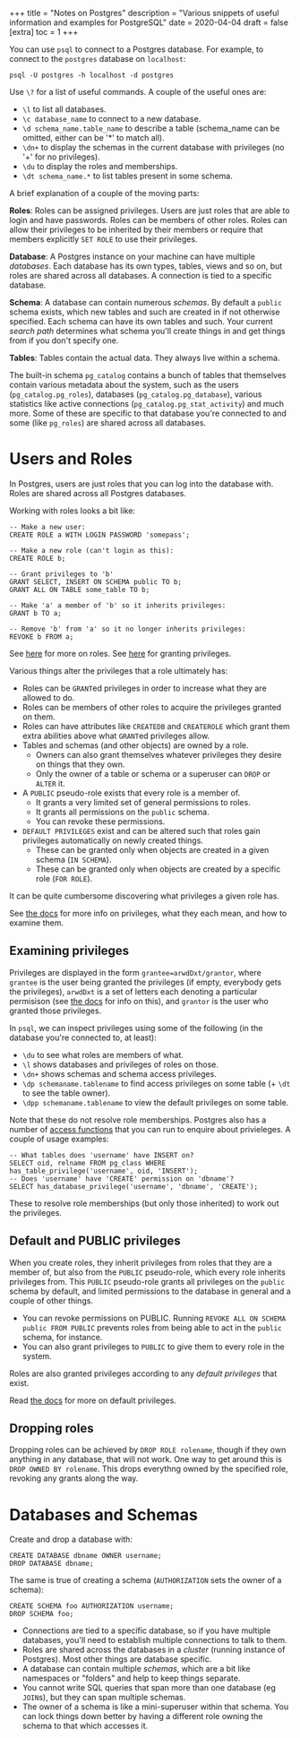 +++
title = "Notes on Postgres"
description = "Various snippets of useful information and examples for PostgreSQL"
date = 2020-04-04
draft = false
[extra]
toc = 1
+++

You can use `psql` to connect to a Postgres database. For example, to connect to the `postgres` database on `localhost`:

```
psql -U postgres -h localhost -d postgres
```

Use `\?` for a list of useful commands. A couple of the useful ones are:

- `\l` to list all databases.
- `\c database_name` to connect to a new database.
- `\d schema_name.table_name` to describe a table (schema_name can be omitted, either can be '*' to match all).
- `\dn+` to display the schemas in the current database with privileges (no '+' for no privileges).
- `\du` to display the roles and memberships.
- `\dt schema_name.*` to list tables present in some schema.

A brief explanation of a couple of the moving parts:

**Roles**: Roles can be assigned privileges. Users are just roles that are able to login and have passwords. Roles can be members of other roles. Roles can allow their privileges to be inherited by their members or require that members explicitly `SET ROLE` to use their privileges.

**Database**: A Postgres instance on your machine can have multiple *databases*. Each database has its own types, tables, views and so on, but roles are shared across all databases. A connection is tied to a specific database.

**Schema**: A database can contain numerous *schemas*. By default a `public` schema exists, which new tables and such are created in if not otherwise specified. Each schema can have its own tables and such. Your current *search path* determines what schema you'll create things in and get things from if you don't specify one.

**Tables**: Tables contain the actual data. They always live within a schema.

The built-in schema `pg_catalog` contains a bunch of tables that themselves contain various metadata about the system, such as the users (`pg_catalog.pg_roles`), databases (`pg_catalog.pg_database`), various statistics like active connections (`pg_catalog.pg_stat_activity`) and much more. Some of these are specific to that database you're connected to and some (like `pg_roles`) are shared across all databases.

# Users and Roles

In Postgres, users are just roles that you can log into the database with. Roles are shared across all Postgres databases.

Working with roles looks a bit like:

```
-- Make a new user:
CREATE ROLE a WITH LOGIN PASSWORD 'somepass';

-- Make a new role (can't login as this):
CREATE ROLE b;

-- Grant privileges to 'b'
GRANT SELECT, INSERT ON SCHEMA public TO b;
GRANT ALL ON TABLE some_table TO b;

-- Make 'a' a member of 'b' so it inherits privileges:
GRANT b TO a;

-- Remove 'b' from 'a' so it no longer inherits privileges:
REVOKE b FROM a;
```

See [here][sql-createrole] for more on roles.
See [here][sql-grant] for granting privileges.

Various things alter the privileges that a role ultimately has:

- Roles can be `GRANT`ed privileges in order to increase what they are allowed to do.
- Roles can be members of other roles to acquire the privileges granted on them.
- Roles can have attributes like `CREATEDB` and `CREATEROLE` which grant them extra abilities above what `GRANT`ed privileges allow.
- Tables and schemas (and other objects) are owned by a role.
    - Owners can also grant themselves whatever privileges they desire on things that they own.
    - Only the owner of a table or schema or a superuser can `DROP` or `ALTER` it.
- A `PUBLIC` pseudo-role exists that every role is a member of.
    - It grants a very limited set of general permissions to roles.
    - It grants all permissions on the `public` schema.
    - You can revoke these permissions.
- `DEFAULT PRIVILEGES` exist and can be altered such that roles gain privileges automatically on newly created things.
    - These can be granted only when objects are created in a given schema (`IN SCHEMA`).
    - These can be granted only when objects are created by a specific role (`FOR ROLE`).

It can be quite cumbersome discovering what privileges a given role has.

See [the docs][ddl-priv] for more info on privileges, what they each mean, and how to examine them.

## Examining privileges

Privileges are displayed in the form `grantee=arwdDxt/grantor`, where `grantee` is the user being granted the privileges (if empty, everybody gets the privileges), `arwdDxt` is a set of letters each denoting a particular permisison (see [the docs][ddl-priv] for info on this), and `grantor` is the user who granted those privileges.

In `psql`, we can inspect privileges using some of the following (in the database you're connected to, at least):

- `\du` to see what roles are members of what.
- `\l` shows databases and privileges of roles on those.
- `\dn+` shows schemas and schema access privileges.
- `\dp schemaname.tablename` to find access privileges on some table (+ `\dt` to see the table owner).
- `\dpp schemaname.tablename` to view the default privileges on some table.

Note that these do not resolve role memberships. Postgres also has a number of [access functions][access-functions] that you can run to enquire about privieleges. A couple of usage examples:

```
-- What tables does 'username' have INSERT on?
SELECT oid, relname FROM pg_class WHERE has_table_privilege('username', oid, 'INSERT');
-- Does 'username' have 'CREATE' permission on 'dbname'?
SELECT has_database_privilege('username', 'dbname', 'CREATE');
```

These to resolve role memberships (but only those inherited) to work out the privileges.

## Default and PUBLIC privileges

When you create roles, they inherit privileges from roles that they are a member of, but also from the `PUBLIC` pseudo-role, which every role inherits privileges from. This `PUBLIC` pseudo-role grants all privileges on the `public` schema by default, and limited permissions to the database in general and a couple of other things.

- You can revoke permissions on PUBLIC. Running `REVOKE ALL ON SCHEMA public FROM PUBLIC` prevents roles from being able to act in the `public` schema, for instance.
- You can also grant privileges to `PUBLIC` to give them to every role in the system.

Roles are also granted privileges according to any *default privileges* that exist.

Read [the docs][sql-alterdefaultprivileges] for more on default privileges.

## Dropping roles

Dropping roles can be achieved by `DROP ROLE rolename`, though if they own anything in any database, that will not work. One way to get around this is `DROP OWNED BY rolename`. This drops everythng owned by the specified role, revoking any grants along the way.

# Databases and Schemas

Create and drop a database with:

```
CREATE DATABASE dbname OWNER username;
DROP DATABASE dbname;
```

The same is true of creating a schema (`AUTHORIZATION` sets the owner of a schema):

```
CREATE SCHEMA foo AUTHORIZATION username;
DROP SCHEMA foo;
```

- Connections are tied to a specific database, so if you have multiple databases, you'll need to establish multiple connections to talk to them.
- Roles are shared across the databases in a *cluster* (running instance of Postgres). Most other things are database specific.
- A database can contain multiple *schemas*, which are a bit like namespaces or "folders" and help to keep things separate.
- You cannot write SQL queries that span more than one database (eg `JOIN`s), but they can span multiple schemas.
- The owner of a schema is like a mini-superuser within that schema. You can lock things down better by having a different role owning the schema to that which accesses it.



[sql-createrole]: https://www.postgresql.org/docs/12/sql-createrole.html
[sql-grant]: https://www.postgresql.org/docs/12/sql-grant.html
[ddl-priv]: https://www.postgresql.org/docs/12/ddl-priv.html
[sql-alterdefaultprivileges]: https://www.postgresql.org/docs/12/sql-alterdefaultprivileges.html
[access-functions]: https://www.postgresql.org/docs/12/functions-info.html#FUNCTIONS-INFO-ACCESS-TABLE